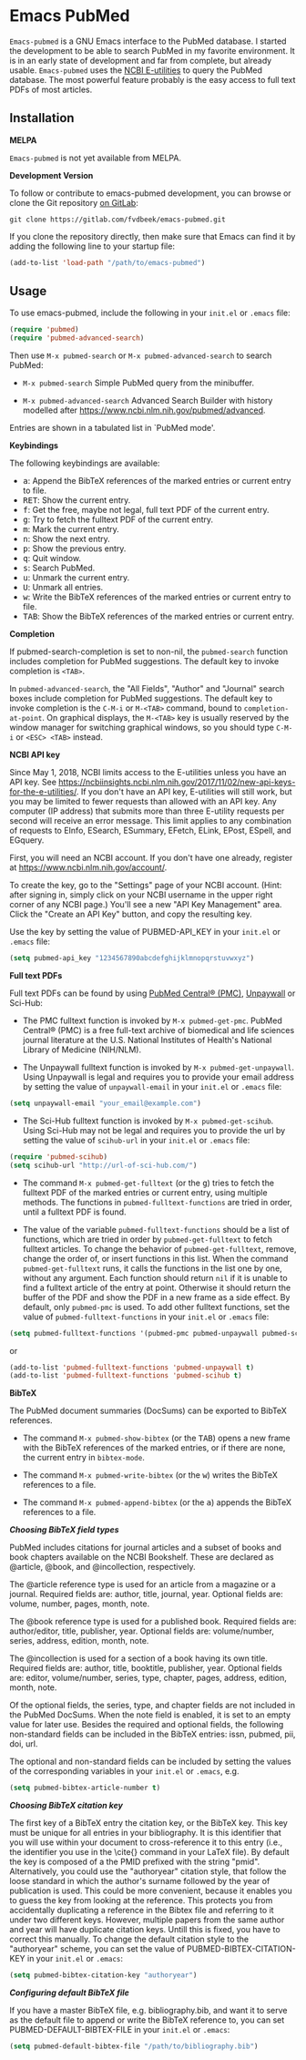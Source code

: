 # Emacs PubMed

`Emacs-pubmed` is a GNU Emacs interface to the PubMed database. I started the
development to be able to search PubMed in my favorite environment. It is in an
early state of development and far from complete, but already usable.
`Emacs-pubmed` uses the [NCBI
E-utilities](https://www.ncbi.nlm.nih.gov/books/NBK25500/) to query the PubMed
database. The most powerful feature probably is the easy access to full text
PDFs of most articles.

## Installation

**MELPA**

`Emacs-pubmed` is not yet available from MELPA.

**Development Version**

To follow or contribute to emacs-pubmed development, you can browse or clone the
Git repository [on GitLab](https://gitlab.com/fvdbeek/emacs-pubmed):

```
git clone https://gitlab.com/fvdbeek/emacs-pubmed.git
```

If you clone the repository directly, then make sure that Emacs can find it by
adding the following line to your startup file:

```lisp
(add-to-list 'load-path "/path/to/emacs-pubmed")
```

## Usage

To use emacs-pubmed, include the following in your `init.el` or `.emacs` file:

```lisp
(require 'pubmed)
(require 'pubmed-advanced-search)
```

Then use `M-x pubmed-search` or `M-x pubmed-advanced-search` to search PubMed:

- `M-x pubmed-search` Simple PubMed query from the minibuffer.

- `M-x pubmed-advanced-search` Advanced Search Builder with history modelled
after <https://www.ncbi.nlm.nih.gov/pubmed/advanced>.

Entries are shown in a tabulated list in `PubMed mode'.

**Keybindings**

The following keybindings are available:

- <kbd>a</kbd>: Append the BibTeX references of the marked entries or current entry to file.
- <kbd>RET</kbd>: Show the current entry.
- <kbd>f</kbd>: Get the free, maybe not legal, full text PDF of the current
  entry.
- <kbd>g</kbd>: Try to fetch the fulltext PDF of the current entry.
- <kbd>m</kbd>: Mark the current entry.
- <kbd>n</kbd>: Show the next entry.
- <kbd>p</kbd>: Show the previous entry.
- <kbd>q</kbd>: Quit window.
- <kbd>s</kbd>: Search PubMed.
- <kbd>u</kbd>: Unmark the current entry.
- <kbd>U</kbd>: Unmark all entries.
- <kbd>w</kbd>: Write the BibTeX references of the marked entries or current entry to file.
- <kbd>TAB</kbd>: Show the BibTeX references of the marked entries or current entry.

**Completion**

If pubmed-search-completion is set to non-nil, the `pubmed-search` function
includes completion for PubMed suggestions. The default key to invoke completion
is `<TAB>`.

In `pubmed-advanced-search`, the "All Fields", "Author" and "Journal" search
boxes include completion for PubMed suggestions. The default key to invoke
completion is the `C-M-i` or `M-<TAB>` command, bound to `completion-at-point`.
On graphical displays, the `M-<TAB>` key is usually reserved by the window
manager for switching graphical windows, so you should type `C-M-i` or `<ESC>
<TAB>` instead.


**NCBI API key**

Since May 1, 2018, NCBI limits access to the E-utilities unless you have an API
key. See
<https://ncbiinsights.ncbi.nlm.nih.gov/2017/11/02/new-api-keys-for-the-e-utilities/>.
If you don't have an API key, E-utilities will still work, but you may be
limited to fewer requests than allowed with an API key. Any computer (IP
address) that submits more than three E-utility requests per second will receive
an error message. This limit applies to any combination of requests to EInfo,
ESearch, ESummary, EFetch, ELink, EPost, ESpell, and EGquery.

First, you will need an NCBI account. If you don't have one already, register at
<https://www.ncbi.nlm.nih.gov/account/>.

To create the key, go to the "Settings" page of your NCBI account. (Hint: after
signing in, simply click on your NCBI username in the upper right corner of any
NCBI page.) You'll see a new "API Key Management" area. Click the "Create an API
Key" button, and copy the resulting key.

Use the key by setting the value of PUBMED-API_KEY in your `init.el` or `.emacs`
file:

```lisp
(setq pubmed-api_key "1234567890abcdefghijklmnopqrstuvwxyz")
```

**Full text PDFs**

Full text PDFs can be found by using [PubMed Central®
(PMC)](https://www.ncbi.nlm.nih.gov/pmc/),
[Unpaywall](https://unpaywall.org/products/api) or Sci-Hub:

- The PMC fulltext function is invoked by `M-x pubmed-get-pmc`. PubMed
  Central® (PMC) is a free full-text archive of biomedical and life
  sciences journal literature at the U.S. National Institutes of
  Health's National Library of Medicine (NIH/NLM).

- The Unpaywall fulltext function is invoked by `M-x
  pubmed-get-unpaywall`. Using Unpaywall is legal and requires you to
  provide your email address by setting the value of `unpaywall-email`
  in your `init.el` or `.emacs` file:

```lisp
(setq unpaywall-email "your_email@example.com")
```

- The Sci-Hub fulltext function is invoked by `M-x pubmed-get-scihub`.
Using Sci-Hub may not be legal and requires you to provide the url by
setting the value of `scihub-url` in your `init.el` or `.emacs` file:

```lisp
(require 'pubmed-scihub)
(setq scihub-url "http://url-of-sci-hub.com/")
```

- The command `M-x pubmed-get-fulltext` (or the <kbd>g</kbd>) tries to
  fetch the fulltext PDF of the marked entries or current entry, using
  multiple methods. The functions in `pubmed-fulltext-functions` are
  tried in order, until a fulltext PDF is found.

- The value of the variable `pubmed-fulltext-functions` should be a
  list of functions, which are tried in order by `pubmed-get-fulltext`
  to fetch fulltext articles. To change the behavior of
  `pubmed-get-fulltext`, remove, change the order of, or insert
  functions in this list. When the command `pubmed-get-fulltext` runs,
  it calls the functions in the list one by one, without any argument.
  Each function should return `nil` if it is unable to find a fulltext
  article of the entry at point. Otherwise it should return the buffer
  of the PDF and show the PDF in a new frame as a side effect. By
  default, only `pubmed-pmc` is used. To add other fulltext
  functions, set the value of `pubmed-fulltext-functions` in your
  `init.el` or `.emacs` file:

```lisp
(setq pubmed-fulltext-functions '(pubmed-pmc pubmed-unpaywall pubmed-scihub))
```

or

```lisp
(add-to-list 'pubmed-fulltext-functions 'pubmed-unpaywall t)
(add-to-list 'pubmed-fulltext-functions 'pubmed-scihub t)
```

**BibTeX**

The PubMed document summaries (DocSums) can be exported to BibTeX
references.

- The command `M-x pubmed-show-bibtex` (or the <kbd>TAB</kbd>) opens a
  new frame with the BibTeX references of the marked entries, or if
  there are none, the current entry in `bibtex-mode`.

- The command `M-x pubmed-write-bibtex` (or the <kbd>w</kbd>) writes
  the BibTeX references to a file.

- The command `M-x pubmed-append-bibtex` (or the <kbd>a</kbd>) appends
  the BibTeX references to a file.

***Choosing BibTeX field types***

PubMed includes citations for journal articles and a subset
of books and book chapters available on the NCBI Bookshelf. These are
declared as @article, @book, and @incollection, respectively.

The @article reference type is used for an article from a magazine or
a journal. Required fields are: author, title, journal, year. Optional
fields are: volume, number, pages, month, note.

The @book reference type is used for a published book. Required fields
are: author/editor, title, publisher, year. Optional fields are:
volume/number, series, address, edition, month, note.

The @incollection is used for a section of a book having its own
title. Required fields are: author, title, booktitle, publisher, year.
Optional fields are: editor, volume/number, series, type, chapter,
pages, address, edition, month, note.

Of the optional fields, the series, type, and chapter fields are not
included in the PubMed DocSums. When the note field is enabled, it is
set to an empty value for later use. Besides the required and optional
fields, the following non-standard fields can be included in the
BibTeX entries: issn, pubmed, pii, doi, url.

The optional and non-standard fields can be included by setting the
values of the corresponding variables in your `init.el` or `.emacs`, e.g.

```lisp
(setq pubmed-bibtex-article-number t)
```

***Choosing BibTeX citation key***

The first key of a BibTeX entry the citation key, or the BibTeX key.
This key must be unique for all entries in your bibliography. It is
this identifier that you will use within your document to
cross-reference it to this entry (i.e., the identifier you use in the
\cite{} command in your LaTeX file). By default the key is composed of
a the PMID prefixed with the string "pmid". Alternatively, you could
use the "authoryear" citation style, that follow the loose standard in
which the author's surname followed by the year of publication is
used. This could be more convenient, because it enables you to guess
the key from looking at the reference. This protects you from
accidentally duplicating a reference in the Bibtex file and referring
to it under two different keys. However, multiple papers from the same
author and year will have duplicate citation keys. Untill this is
fixed, you have to correct this manually. To change the default
citation style to the "authoryear" scheme, you can set the value of
PUBMED-BIBTEX-CITATION-KEY in your `init.el` or `.emacs`:

```lisp
(setq pubmed-bibtex-citation-key "authoryear")
```

***Configuring default BibTeX file***

If you have a master BibTeX file, e.g. bibliography.bib, and want it
to serve as the default file to append or write the BibTeX reference
to, you can set PUBMED-DEFAULT-BIBTEX-FILE in your `init.el` or `.emacs`:

```lisp
(setq pubmed-default-bibtex-file "/path/to/bibliography.bib")
```
